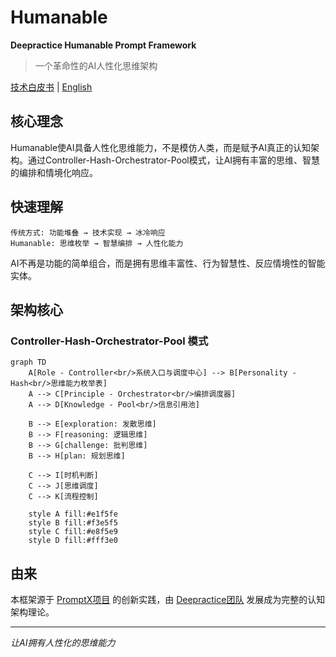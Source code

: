 # Humanable
**Deepractice Humanable Prompt Framework**

> 一个革命性的AI人性化思维架构

[技术白皮书](./whitepaper.md) | [English](./README_EN.md)

## 核心理念

Humanable使AI具备人性化思维能力，不是模仿人类，而是赋予AI真正的认知架构。通过Controller-Hash-Orchestrator-Pool模式，让AI拥有丰富的思维、智慧的编排和情境化响应。

## 快速理解

```
传统方式: 功能堆叠 → 技术实现 → 冰冷响应
Humanable: 思维枚举 → 智慧编排 → 人性化能力
```

AI不再是功能的简单组合，而是拥有思维丰富性、行为智慧性、反应情境性的智能实体。

## 架构核心

### Controller-Hash-Orchestrator-Pool 模式

```mermaid
graph TD
    A[Role - Controller<br/>系统入口与调度中心] --> B[Personality - Hash<br/>思维能力枚举表]
    A --> C[Principle - Orchestrator<br/>编排调度器]
    A --> D[Knowledge - Pool<br/>信息引用池]
    
    B --> E[exploration: 发散思维]
    B --> F[reasoning: 逻辑思维]
    B --> G[challenge: 批判思维]
    B --> H[plan: 规划思维]
    
    C --> I[时机判断]
    C --> J[思维调度]
    C --> K[流程控制]
    
    style A fill:#e1f5fe
    style B fill:#f3e5f5
    style C fill:#e8f5e9
    style D fill:#fff3e0
```

## 由来

本框架源于 [PromptX项目](https://github.com/Deepractice/PromptX) 的创新实践，由 [Deepractice团队](https://github.com/Deepractice) 发展成为完整的认知架构理论。

---
*让AI拥有人性化的思维能力* 